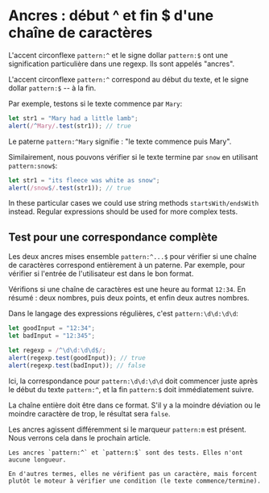 # Ancres : début ^ et fin $ d'une chaîne de caractères

L'accent circonflexe `pattern:^` et le signe dollar `pattern:$` ont une signification particulière dans une regexp. Ils sont appelés "ancres".

L'accent circonflexe `pattern:^` correspond au début du texte, et le signe dollar `pattern:$` -- à la fin.

Par exemple, testons si le texte commence par `Mary`:

```js run
let str1 = "Mary had a little lamb";
alert(/^Mary/.test(str1)); // true
```

Le paterne `pattern:^Mary` signifie : "le texte commence puis Mary".

Similairement, nous pouvons vérifier si le texte termine par `snow` en utilisant `pattern:snow$`:

```js run
let str1 = "its fleece was white as snow";
alert(/snow$/.test(str1)); // true
```

In these particular cases we could use string methods `startsWith/endsWith` instead. Regular expressions should be used for more complex tests.

## Test pour une correspondance complète

Les deux ancres mises ensemble `pattern:^...$` pour vérifier si une chaîne de caractères correspond entièrement à un paterne. Par exemple, pour vérifier si l'entrée de l'utilisateur est dans le bon format.

Vérifions si une chaîne de caractères est une heure au format `12:34`. En résumé : deux nombres, puis deux points, et enfin deux autres nombres.

Dans le langage des expressions régulières, c'est `pattern:\d\d:\d\d`:

```js run
let goodInput = "12:34";
let badInput = "12:345";

let regexp = /^\d\d:\d\d$/;
alert(regexp.test(goodInput)); // true
alert(regexp.test(badInput)); // false
```

Ici, la correspondance pour `pattern:\d\d:\d\d` doit commencer juste après le début du texte `pattern:^`, et la fin `pattern:$` doit immédiatement suivre.

La chaîne entière doit être dans ce format. S'il y a la moindre déviation ou le moindre caractère de trop, le résultat sera `false`.

Les ancres agissent différemment si le marqueur `pattern:m` est présent. Nous verrons cela dans le prochain article.

```smart header="Les ancres n'ont \"aucune longueur\""
Les ancres `pattern:^` et `pattern:$` sont des tests. Elles n'ont aucune longueur.

En d'autres termes, elles ne vérifient pas un caractère, mais forcent plutôt le moteur à vérifier une condition (le texte commence/termine).
```
